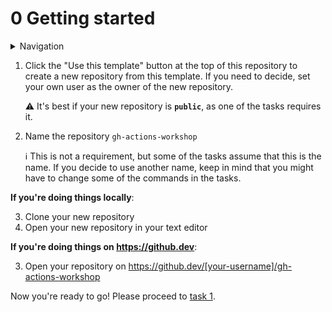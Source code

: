 # 0 Getting started

<details>
<summary>Navigation</summary>

1. **Getting started** (this task)
2. [Creating a workflow](../001/README.md)
3. [Building code in a workflow](../002/README.md)
4. [Running multiple jobs in parallel](../003/README.md)
5. [Running jobs in sequence](../004/README.md)
6. [Deploying to GitHub Pages](../005/README.md)
7. [Using other events to run workflows](../006/README.md)
8. [Outputs from steps and jobs](../007/README.md)
9. [Keeping dependencies up to date with Dependabot](../008/README.md)
10. [Matrices](../009/README.md)
11. [Workflow dispatch inputs and security verification](../010/README.md)
12. [Learn more about GitHub Actions](../011/README.md)

</details>

1. Click the "Use this template" button at the top of this repository to create a new repository from this template.
   If you need to decide, set your own user as the owner of the new repository.

   ⚠️ It's best if your new repository is **`public`**, as one of the tasks requires it.

2. Name the repository `gh-actions-workshop`

   ℹ️ This is not a requirement, but some of the tasks assume that this is the name.
   If you decide to use another name, keep in mind that you might have to change some of the commands in the tasks.

**If you're doing things locally**:

3. Clone your new repository
4. Open your new repository in your text editor

**If you're doing things on <https://github.dev>**:

3. Open your repository on <https://github.dev/[your-username]/gh-actions-workshop>

Now you're ready to go!
Please proceed to [task 1](tasks/1/README.md).

